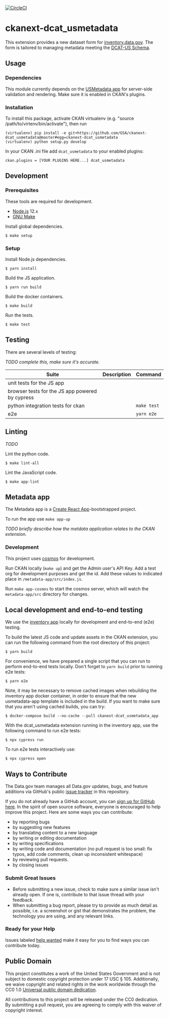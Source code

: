 [![CircleCI](https://circleci.com/gh/GSA/ckanext-dcat_usmetadata.svg?style=svg)](https://circleci.com/gh/GSA/ckanext-dcat_usmetadata)

# ckanext-dcat_usmetadata

This extension provides a new dataset form for [inventory.data.gov](https://inventory.data.gov/). The form is tailored to managing metadata  meeting the [DCAT-US Schema](https://resources.data.gov/resources/dcat-us/).


## Usage


### Dependencies

This module currently depends on the [USMetadata app](https://github.com/GSA/USMetadata) for server-side validation and rendering.
Make sure it is enabled in CKAN's plugins.


### Installation

To install this package, activate CKAN virtualenv (e.g. "source /path/to/virtenv/bin/activate"), then run

```
(virtualenv) pip install -e git+https://github.com/GSA/ckanext-dcat_usmetadata@master#egg=ckanext-dcat_usmetadata
(virtualenv) python setup.py develop
```

In your CKAN .ini file add `dcat_usmetadata` to your enabled plugins:

`ckan.plugins = [YOUR PLUGINS HERE...] dcat_usmetadata`


## Development

### Prerequisites

These tools are required for development.

- [Node.js](https://nodejs.org/) 12.x
- [GNU Make](https://www.gnu.org/software/make/)

Install global dependencies.

    $ make setup


### Setup

Install Node.js dependencies.

    $ yarn install

Build the JS application.

    $ yarn run build

Build the docker containers.

    $ make build

Run the tests.

    $ make test


## Testing

There are several levels of testing:

_TODO complete this, make sure it's accurate._

Suite | Description | Command
----- | ----------- | -------
unit tests for the JS app | |
browser tests for the JS app powered by cypress | |
python integration tests for ckan | | `make test`
e2e | | `yarn e2e`


## Linting

_TODO_

Lint the python code.

    $ make lint-all

Lint the JavaScript code.

    $ make app-lint


## Metadata app

The Metadata app is a [Create React App](https://create-react-app.dev/)-bootstrapped project.

To run the app use `make app-up`

_TODO briefly describe how the metdata application relates to the CKAN
extension._


### Development

This project uses [cosmos](https://reactcosmos.org/) for development.

Run CKAN locally (`make up`) and get the Admin user's API Key. Add a test org for development purposes and get the id. Add these values to indicated place in `/metadata-app/src/index.js`.

Run `make app-cosmos` to start the cosmos server, which will watch the `metadata-app/src` directory for changes.

## Local development and end-to-end testing

We use the [inventory app](https://github.com/GSA/inventory-app) locally for development and end-to-end (e2e) testing.

To build the latest JS code and update assets in the CKAN extension, you can run the following command from the root directory of this project:

```
$ yarn build
```

For convenience, we have prepared a single script that you can run to perform end-to-end tests locally. Don't forget to `yarn build` prior to running e2e tests:

```
$ yarn e2e
```

Note, it may be necessary to remove cached images when rebuilding the inventory app docker container, in order to ensure that the new usmetadata-app template is included in the build. If you want to make sure that you aren't using cached builds, you can try:

```
$ docker-compose build --no-cache --pull ckanext-dcat_usmetadata_app
```

With the dcat_usmetadata extension running in the inventory app, use the following command to run e2e tests:

```
$ npx cypress run
```

To run e2e tests interactively use:

```
$ npx cypress open
```

## Ways to Contribute

The Data.gov team manages all Data.gov updates, bugs, and feature additions via GitHub's public [issue tracker](https://github.com/GSA/ckanext-dcat_usmetadata/issues) in this repository.

If you do not already have a GitHub account, you can [sign up for GitHub here](https://github.com/). In the spirit of open source software, everyone is encouraged to help improve this project. Here are some ways you can contribute:

* by reporting bugs
* by suggesting new features
* by translating content to a new language
* by writing or editing documentation
* by writing specifications
* by writing code and documentation (no pull request is too small: fix typos, add code comments, clean up inconsistent whitespace)
* by reviewing pull requests.
* by closing issues

### Submit Great Issues

* Before submitting a new issue, check to make sure a similar issue isn't already open. If one is, contribute to that issue thread with your feedback.
* When submitting a bug report, please try to provide as much detail as possible, i.e. a screenshot or gist that demonstrates the problem, the technology you are using, and any relevant links.

### Ready for your Help
Issues labeled [help wanted](https://github.com/GSA/data.gov/labels/help%20wanted) make it easy for you to find ways you can contribute today.

## Public Domain
This project constitutes a work of the United States Government and is not subject to domestic copyright protection under 17 USC § 105. Additionally, we waive copyright and related rights in the work worldwide through the CC0 1.0 [Universal public domain dedication](https://creativecommons.org/publicdomain/zero/1.0/).

All contributions to this project will be released under the CC0 dedication. By submitting a pull request, you are agreeing to comply with this waiver of copyright interest.
